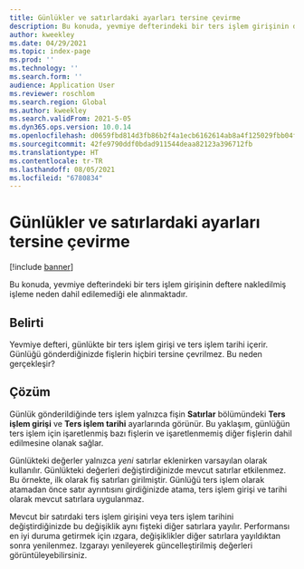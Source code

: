 ```yaml
---
title: Günlükler ve satırlardaki ayarları tersine çevirme
description: Bu konuda, yevmiye defterindeki bir ters işlem girişinin deftere nakledilmiş işleme neden dahil edilemediği ele alınmaktadır.
author: kweekley
ms.date: 04/29/2021
ms.topic: index-page
ms.prod: ''
ms.technology: ''
ms.search.form: ''
audience: Application User
ms.reviewer: roschlom
ms.search.region: Global
ms.author: kweekley
ms.search.validFrom: 2021-5-05
ms.dyn365.ops.version: 10.0.14
ms.openlocfilehash: d0659fbd814d3fb86b2f4a1ecb6162614ab8a4f125029fbb04f08cc5fb52b45c
ms.sourcegitcommit: 42fe9790ddf0bdad911544deaa82123a396712fb
ms.translationtype: HT
ms.contentlocale: tr-TR
ms.lasthandoff: 08/05/2021
ms.locfileid: "6780834"
---
```

# <a name="reverse-settings-on-journals-and-lines"></a>Günlükler ve satırlardaki ayarları tersine çevirme

[!include [banner](../includes/banner.md)]

Bu konuda, yevmiye defterindeki bir ters işlem girişinin deftere nakledilmiş işleme neden dahil edilemediği ele alınmaktadır.  

## <a name="symptom"></a>Belirti

Yevmiye defteri, günlükte bir ters işlem girişi ve ters işlem tarihi içerir. Günlüğü gönderdiğinizde fişlerin hiçbiri tersine çevrilmez. Bu neden gerçekleşir?

## <a name="resolution"></a>Çözüm

Günlük gönderildiğinde ters işlem yalnızca fişin **Satırlar** bölümündeki **Ters işlem girişi** ve **Ters işlem tarihi** ayarlarında görünür. Bu yaklaşım, günlüğün ters işlem için işaretlenmiş bazı fişlerin ve işaretlenmemiş diğer fişlerin dahil edilmesine olanak sağlar.

Günlükteki değerler yalnızca *yeni* satırlar eklenirken varsayılan olarak kullanılır. Günlükteki değerleri değiştirdiğinizde mevcut satırlar etkilenmez. Bu örnekte, ilk olarak fiş satırları girilmiştir. Günlüğü ters işlem olarak atamadan önce satır ayrıntısını girdiğinizde atama, ters işlem girişi ve tarihi olarak mevcut satırlara uygulanmaz.

Mevcut bir satırdaki ters işlem girişini veya ters işlem tarihini değiştirdiğinizde bu değişiklik aynı fişteki diğer satırlara yayılır. Performansı en iyi duruma getirmek için ızgara, değişiklikler diğer satırlara yayıldıktan sonra yenilenmez. Izgarayı yenileyerek güncelleştirilmiş değerleri görüntüleyebilirsiniz.



